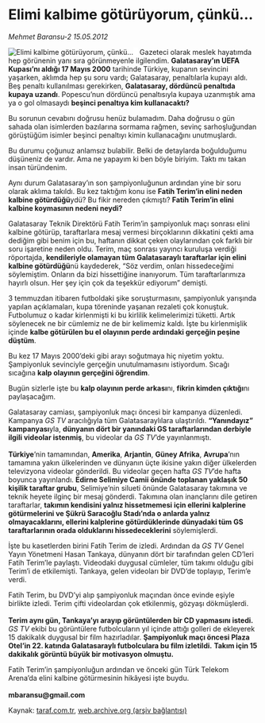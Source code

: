 # Elimi kalbime götürüyorum, çünkü...

*Mehmet Baransu-2 15.05.2012*

<div class="yazi"><img align="left" alt="Elimi kalbime götürüyorum, çünkü..." border="0" src="http://www.taraf.com.tr/fotoraflar/makaleler/elimi-kalbime-goturuyorum-cunku_8074_orijinal.jpg" style="border-right-width:10px; border-color:#FFFFFF"/><p>Gazeteci olarak meslek hayatımda hep görünenin yanı sıra görünmeyenle ilgilendim. <b>Galatasaray’ın UEFA Kupası’nı aldığı 17 Mayıs 2000</b> tarihinde Türkiye, kupanın sevincini yaşarken, aklımda hep şu soru vardı; Galatasaray, penaltılarla kupayı aldı. Beş penaltı kullanılması gerekirken, <b>Galatasaray, dördüncü penaltıda kupaya uzandı</b>. Popescu’nun dördüncü penaltısıyla kupaya uzanmıştık ama ya o gol olmasaydı <b>beşinci penaltıya kim kullanacaktı?</b></p>
<p>Bu sorunun cevabını doğrusu henüz bulamadım. Daha doğrusu o gün sahada olan isimlerden bazılarına sormama rağmen, sevinç sarhoşluğundan görüştüğüm isimler beşinci penaltıyı kimin kullanacağını unutmuşlardı. </p>
<p>Bu durumu çoğunuz anlamsız bulabilir. Belki de detaylarda boğulduğumu düşüneniz de vardır. Ama ne yapayım ki ben böyle biriyim. Taktı mı takan insan türündenim. </p>
<p>Aynı durum Galatasaray’ın son şampiyonluğunun ardından yine bir soru olarak aklıma takıldı. Bu kez taktığım konu ise <b>Fatih Terim’in elini neden kalbine götürdüğü</b>ydü? Bu fikir nereden çıkmıştı? <b>Fatih Terim’in elini kalbine koymasının nedeni neydi?</b></p>
<p>Galatasaray Teknik Direktörü Fatih Terim’in şampiyonluk maçı sonrası elini kalbine götürüp, taraftarlara mesaj vermesi birçoklarının dikkatini çekti ama dediğim gibi benim için bu, haftanın dikkat çeken olaylarından çok farklı bir soru işaretine neden oldu. Terim, maç sonrası yayıncı kuruluşa verdiği röportajda, <b>kendileriyle olamayan </b><b>tüm</b><b> </b><b>Galatasaraylı taraftarlar </b><b>için</b><b> </b><b>elini kalbine götürdüğü</b>nü kaydederek, “Söz verdim, onları hissedeceğimi söylemiştim. Onların da bizi hissettiğine inanıyorum. Tüm taraftarlarımıza hayırlı olsun. Her şey için çok da teşekkür ediyorum” demişti. </p>
<p>3 temmuzdan itibaren futboldaki şike soruşturmasını, şampiyonluk yarışında yapılan açıklamaları, kupa töreninde yaşanan rezaleti çok konuştuk. Futbolumuz o kadar kirlenmişti ki bu kirlilik kelimelerimizi tüketti. Artık söylenecek ne bir cümlemiz ne de bir kelimemiz kaldı. İşte bu kirlenmişlik içinde <b>kalbe götürülen bu el olayının perde ardındaki gerçeğin peşine düştüm</b>. </p>
<p>Bu kez 17 Mayıs 2000’deki gibi arayı soğutmaya hiç niyetim yoktu. Şampiyonluk sevinciyle gerçeğin unutulmamasını istiyordum. Sıcağı sıcağına <b>kalp olayının gerçeğini öğrendim</b>. </p>
<p>Bugün sizlerle işte bu <b>kalp olayının perde arkası</b>nı, <b>fikrin kimden çıktığı</b>nı paylaşacağım.</p>
<p>Galatasaray camiası, şampiyonluk maçı öncesi bir kampanya düzenledi. Kampanya <i>GS TV</i> aracılığıyla tüm Galatasaraylılara ulaştırıldı. <b>“Yanındayız” kampanyası</b>yla, <b>dünyanın dört bir yanındaki GS taraftarlarından derbiyle ilgili videolar istenmiş</b>, bu videolar da <i>GS TV</i>’de yayınlanmıştı.<br/><br/><b>Türkiye</b>’nin tamamından, <b>Amerika</b>, <b>Arjantin</b>, <b>Güney Afrika</b>, <b>Avrupa</b>’nın tamamına yakın ülkelerinden ve dünyanın üçte ikisine yakın diğer ülkelerden televizyona videolar gönderildi. Bu videolar geçen hafta <i>GS TV</i>’de hafta boyunca yayınlandı. <b>Edirne Selimiye Camii önünde toplanan yaklaşık 50 kişilik taraftar grubu</b>, Selimiye’nin silueti önünde Galatasaray takımına ve teknik heyete ilginç bir mesaj gönderdi. Takımına olan inançlarını dile getiren taraftarlar, <b>takımın kendisini yalnız hissetmemesi için ellerini kalplerine götürmelerini ve Şükrü Saracoğlu Stadı’nda o anlarda yalnız olmayacaklarını, ellerini kalplerine götürdüklerinde dünyadaki tüm GS taraftarlarının orada olduklarını hissedeceklerini</b> söylemişlerdi.</p>
<p>İşte bu kasetlerden birini Fatih Terim de izledi. Ardından da <i>GS TV</i> Genel Yayın Yönetmeni Hasan Tankaya, dünyanın dört bir tarafından gelen CD’leri Fatih Terim’le paylaştı. Videodaki duygusal cümleler, tüm takımı olduğu gibi Terim’i de etkilemişti. Tankaya, gelen videoları bir DVD’de toplayıp, Terim’e verdi. </p>
<p>Fatih Terim, bu DVD’yi alıp şampiyonluk maçından önce evinde eşiyle birlikte izledi. Terim çifti videolardan çok etkilenmiş, gözyaşı dökmüşlerdi.<br/><br/><b>Terim aynı gün, Tankaya’yı arayıp görüntülerden bir CD yapmasını istedi.</b> <i>GS TV</i> ekibi bu görüntülere futbolcuların yıl içinde attığı golleri de ekleyerek 15 dakikalık duygusal bir film hazırladılar. <b>Şampiyonluk maçı öncesi Plaza Otel’in 22. katında Galatasaraylı futbolculara bu film izletildi.</b> <b>Takım için 15 dakikalık görüntü büyük bir motivasyon olmuştu.</b></p>
<p>Fatih Terim’in şampiyonluğun ardından ve önceki gün Türk Telekom Arena’da elini kalbine götürmesinin hikâyesi işte buydu.<br/><br/><b>mbaransu@gmail.com</b></p>
</div>

Kaynak: [taraf.com.tr](http://www.taraf.com.tr/mehmet-baransu-2/makale-elimi-kalbime-goturuyorum-cunku.htm), [web.archive.org (arşiv bağlantısı)](http://web.archive.org/web/20131107131213/http://www.taraf.com.tr/mehmet-baransu-2/makale-elimi-kalbime-goturuyorum-cunku.htm)
